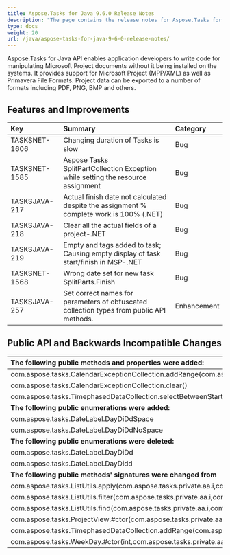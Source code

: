 ```yaml
---
title: Aspose.Tasks for Java 9.6.0 Release Notes
description: "The page contains the release notes for Aspose.Tasks for Java 9.6.0."
type: docs
weight: 20
url: /java/aspose-tasks-for-java-9-6-0-release-notes/
---
```


Aspose.Tasks for Java API enables application developers to write code for manipulating Microsoft Project documents without it being installed on the systems. It provides support for Microsoft Project (MPP/XML) as well as Primavera File Formats. Project data can be exported to a number of formats including PDF, PNG, BMP and others.
## **Features and Improvements**

|**Key** |**Summary** |**Category** |
| :- | :- | :- |
|TASKSNET-1606 |Changing duration of Tasks is slow |Bug |
|TASKSNET-1585 |Aspose Tasks SplitPartCollection Exception while setting the resource assignment |Bug |
|TASKSJAVA-217 |Actual finish date not calculated despite the assignment % complete work is 100% (.NET) |Bug |
|TASKSJAVA-218 |Clear all the actual fields of a project-.NET |Bug |
|TASKSJAVA-219 |Empty <StartText> and <FinishText> tags added to task; Causing empty display of task start/finish in MSP-.NET |Bug |
|TASKSNET-1568 |Wrong date set for new task SplitParts.Finish |Bug |
|TASKSJAVA-257 |Set correct names for parameters of obfuscated collection types from public API methods. |Enhancement |
## **Public API and Backwards Incompatible Changes**

|**The following public methods and properties were added:** |**Description** |
| :- | :- |
|com.aspose.tasks.CalendarExceptionCollection.addRange(com.aspose.tasks.private.Collections.Generic.IGenericEnumerable) |Adds range of exceptions to the internal list. |
|com.aspose.tasks.CalendarExceptionCollection.clear() |Removes all items from the Aspose.Tasks.CalendarExceptionCollection. |
|com.aspose.tasks.TimephasedDataCollection.selectBetweenStartAndFinish(int,java.util.Date,java.util.Date) |Selects all time phases between "startTime" and "finishTime". Has O(log n) complexity in average case. |
|**The following public enumerations were added:** |**Description** |
|com.aspose.tasks.DateLabel.DayDiDdSpace |Examples: M 30, T 1 |
|com.aspose.tasks.DateLabel.DayDiDdNoSpace |Examples: M30, T1 |
|**The following public enumerations were deleted:** |**Description** |
|com.aspose.tasks.DateLabel.DayDiDd ||
|com.aspose.tasks.DateLabel.DayDidd ||
|**The following public methods' signatures were changed from** |**To** |
|com.aspose.tasks.ListUtils.apply(com.aspose.tasks.private.aa.i,com.aspose.tasks.IAlgorithm,int) |com.aspose.tasks.ListUtils.apply(com.aspose.tasks.private.Collections.Generic.IGenericList,com.aspose.tasks.IAlgorithm,int) |
|com.aspose.tasks.ListUtils.filter(com.aspose.tasks.private.aa.i,com.aspose.tasks.ICondition) |com.aspose.tasks.ListUtils.filter(com.aspose.tasks.private.Collections.Generic.IGenericList,com.aspose.tasks.ICondition) |
|com.aspose.tasks.ListUtils.find(com.aspose.tasks.private.aa.i,com.aspose.tasks.ICondition,java.lang.Class) |com.aspose.tasks.ListUtils.find(com.aspose.tasks.private.Collections.Generic.IGenericList,com.aspose.tasks.ICondition,java.lang.Class) |
|com.aspose.tasks.ProjectView.#ctor(com.aspose.tasks.private.aa.f) |com.aspose.tasks.ProjectView.#ctor(com.aspose.tasks.private.Collections.Generic.IGenericEnumerable) |
|com.aspose.tasks.TimephasedDataCollection.addRange(com.aspose.tasks.private.aa.f) |com.aspose.tasks.TimephasedDataCollection.addRange(com.aspose.tasks.private.Collections.Generic.IGenericEnumerable) |
|com.aspose.tasks.WeekDay.#ctor(int,com.aspose.tasks.private.aa.i) |com.aspose.tasks.WeekDay.#ctor(int,com.aspose.tasks.private.Collections.Generic.IGenericList) |

